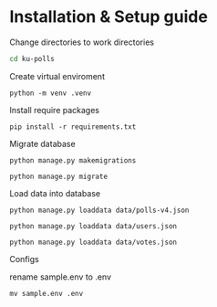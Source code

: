# Installation & Setup guide

Change directories to work directories
```bash
cd ku-polls
```

Create virtual enviroment
```
python -m venv .venv
```

Install require packages
```
pip install -r requirements.txt
```

Migrate database
```
python manage.py makemigrations
```
```
python manage.py migrate
```

Load data into database
```
python manage.py loaddata data/polls-v4.json
```
```
python manage.py loaddata data/users.json
```
```
python manage.py loaddata data/votes.json
```

Configs

rename sample.env to .env
```
mv sample.env .env
```